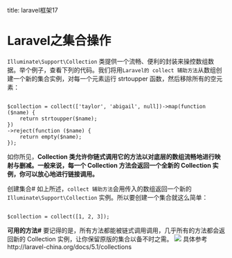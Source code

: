 title: laravel框架17 

#  Laravel之集合操作 
` Illuminate\Support\Collection ` 类提供一个流畅、便利的封装来操控数组数据。举个例子，查看下列的代码。我们将用` Laravel的 collect 辅助方法 `从数组创建一个新的集合实例，对每一个元素运行 strtoupper 函数，然后移除所有的空元素：
```

$collection = collect(['taylor', 'abigail', null])->map(function ($name) {
    return strtoupper($name);
})
->reject(function ($name) {
    return empty($name);
});

```
如你所见，**Collection 类允许你链式调用它的方法以对底层的数组流畅地进行映射与删减。一般来说，每一个 Collection 方法会返回一个全新的 Collection 实例，你可以放心地进行链接调用。**

创建集合#
如上所述，` collect 辅助方法 `会用传入的数组返回一个新的 ` Illuminate\Support\Collection ` 实例。所以要创建一个集合就这么简单：
```

$collection = collect([1, 2, 3]);

```
**可用的方法#**
要记得的是，所有方法都能被链式调用调用，几乎所有的方法都会返回新的 Collection 实例，让你保留原版的集合以备不时之需。
![](/data/dokuwiki/php/pasted/20160419-095348.png)
具体参考http://laravel-china.org/docs/5.1/collections
